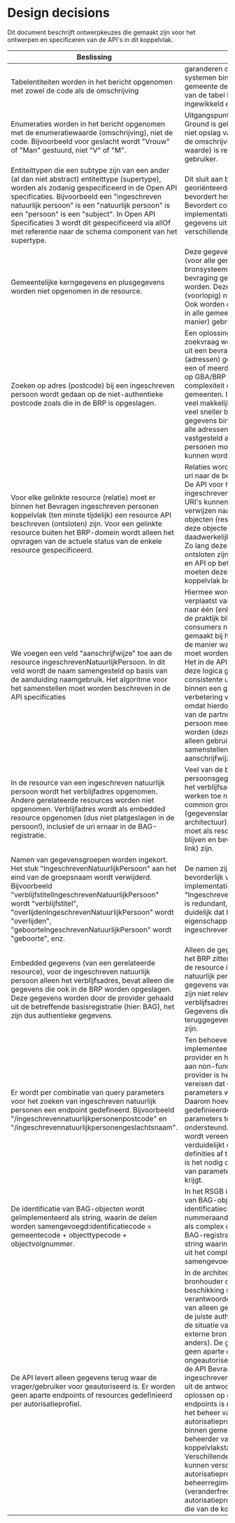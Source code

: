 # Design decisions
Dit document beschrijft ontwerpkeuzes die gemaakt zijn voor het ontwerpen en specificeren van de API's in dit koppelvlak.

Beslissing | Ratio
---------- | -----
Tabelentiteiten worden in het bericht opgenomen met zowel de code als de omschrijving | garanderen dat verschillende systemen binnen en buiten de gemeente dezelfde (toestand) van de tabel kennen is duur, ingewikkeld en foutgevoelig.
Enumeraties worden in het bericht opgenomen met de enumeratiewaarde (omschrijving), niet de code. Bijvoorbeeld voor geslacht wordt "Vrouw" of "Man" gestuurd, niet "V" of "M". | Uitgangspunt binnen Common Ground is gebruik van gegevens, niet opslag van gegevens. Dus de omschrijving (uitgeschreven waarde) is relevant voor de gebruiker.
Entiteittypen die een subtype zijn van een ander (al dan niet abstract) entiteittype (supertype), worden als zodanig gespecificeerd in de Open API specificaties. Bijvoorbeeld een "ingeschreven natuurlijk persoon" is een "natuurlijk persoon" is een "persoon" is een "subject". In Open API Specificaties 3 wordt dit gespecificeerd via allOf met referentie naar de schema component van het supertype. | Dit sluit aan bij een object georiënteerde ontwikkelstijl. Het bevordert hergebruik van code. Bevordert consistentie van implementatie van dezelfde gegevens uit supertypen voor verschillende subtypen.
Gemeentelijke kerngegevens en plusgegevens worden niet opgenomen in de resource. | Deze gegevens zitten niet in een (voor alle gemeenten geldend) bronsysteem dat voor de bevraging geraadpleegd kan worden. Deze gegevens zijn dus (voorlopig) niet raadpleegbaar. Ook worden deze gegevens niet in alle gemeenten (op dezelfde manier) gebruikt.
Zoeken op adres (postcode) bij een ingeschreven persoon wordt gedaan op de niet-authentieke postcode zoals die in de BRP is opgeslagen. | Een oplossing waarbij deze zoekvraag wordt samengesteld uit een bevraging op BAG (adressen) gecombineerd met een of meerdere bevraging(en) op GBA/BRP legt teveel complexiteit en last bij gemeenten. Implementatie is veel makkelijker en response veel sneller bij bevragen op deze gegevens binnen de BRP. Niet alle adressen in BRP zijn vastgesteld authentiek en deze personen moeten ook gevonden kunnen worden.
Voor elke gelinkte resource (relatie) moet er binnen het Bevragen ingeschreven personen koppelvlak (ten minste tijdelijk) een resource API beschreven (ontsloten) zijn. Voor een gelinkte resource buiten het BRP-domein wordt alleen het opvragen van de actuele status van de enkele resource gespecificeerd. | Relaties worden opgenomen als uri naar de betreffende resource. De API voor het opvragen van de ingeschreven persoon moet dus URI's kunnen samenstellen die verwijzen naar de betreffende objecten (resources) en waar deze objecten (resources) ook daadwerkelijk op te vragen zijn. Zo lang deze resources nog niet ontsloten zijn (in een koppelvlak en API op betreffende bron) moeten deze dus binnen dit koppelvlak beschreven worden.
We voegen een veld "aanschrijfwijze" toe aan de resource ingeschrevenNatuurlijkPersoon. In dit veld wordt de naam samengesteld op basis van de aanduiding naamgebruik. Het algoritme voor het samenstellen moet worden beschreven in de API specificaties | Hiermee wordt complexiteit verplaatst van veel consumers naar één (enkele) provider(s). In de praktijk blijken er bij sommige consumers nu fouten te worden gemaakt bij het samenstellen van de manier waarop een persoon moet worden aangeschreven. Het in de API implementeren van deze logica garandeert een consistente uitvoering hiervan binnen een gemeente. Dit is een verbetering voor AVG eisen, omdat hierdoor gegevens zoals van de partner niet meer bij een persoon meegeleverd hoeven te worden (deze werken immers alleen gebruikt voor het samenstellen van de aanschrijfwijze).
In de resource van een ingeschreven natuurlijk persoon wordt het verblijfadres opgenomen. Andere gerelateerde resources worden niet opgenomen. Verblijfadres wordt als embedded resource opgenomen (dus niet platgeslagen in de persoon!), inclusief de uri ernaar in de BAG-registratie. | Veel van de bevragingen op persoonsgegevens hebben ook het verblijfsadres nodig. We werken toe naar linked data en common ground (gegevenslandschap architectuur), dus gerelateerde moet als resource herkenbaar blijven en bevraagbaar (via uri link) zijn.
Namen van gegevensgroepen worden ingekort. Het stuk "IngeschrevenNatuurlijkPersoon" aan het eind van de groepsnaam wordt verwijderd. Bijvoorbeeld "verblijfstitelIngeschrevenNatuurlijkPersoon" wordt "verblijfstitel", "overlijdenIngeschrevenNatuurlijkPersoon" wordt "overlijden", "geboorteIngeschrevenNatuurlijkPersoon" wordt "geboorte", enz. | De namen zijn erg lang. Dit is niet bevorderlijk voor eenvoud van implementatie. Extensie "IngeschrevenNatuurlijkPersoon" is redundant, want het is al duidelijk dat het gaat over eigenschappen van een ingeschreven natuurlijk persoon.
Embedded gegevens (van een gerelateerde resource), voor de ingeschreven natuurlijk persoon alleen het verblijfsadres, bevat alleen die gegevens die ook in de BRP worden opgeslagen. Deze gegevens worden door de provider gehaald uit de betreffende basisregistratie (hier: BAG), het zijn dus authentieke gegevens. | Alleen de gegevens die ook in het BRP zitten zijn relevant voor de resource ingeschreven natuurlijk persoon. Andere gegevens van het BAG-object zijn niet relevant in het verblijfsadres van een persoon. Gegevens die worden teruggegeven moeten authentiek zijn.
Er wordt per combinatie van query parameters voor het zoeken van ingeschreven natuurlijk personen een endpoint gedefineerd. Bijvoorbeeld "/ingeschrevennatuurlijkpersonenpostcode" en "/ingeschrevennatuurlijkpersonengeslachtsnaam". | Ten behoeve van de implementeerbaarheid van de provider en het kunnen voldoen aan non-functionals door de provider is het niet wenselijk te vereisen dat elke combinatie van parameters wordt ondersteund. Daarom hoeven alleen gedefinieerde combinaties van parameters te worden ondersteund. Implementatie wordt vereenvoudigd en verduidelijkt door dit in API definities af te dwingen. Hiervoor is het nodig dat elke combinatie van parameters een eigen pad krijgt.
De identificatie van BAG-objecten wordt geïmplementeerd als string, waarin de delen worden samengevoegd:identificatiecode = gemeentecode + objecttypecode + objectvolgnummer. | In het RSGB is de identificatie van BAG-objecten (bijvoorbeeld identificatiecode van een nummeraanduiding) opgenomen als complex datatype. In de BAG-registratie is dit echter één string waarin de deel-elementen uit het complex datatype zijn samengevoegd. Zie issue [#1](https://github.com/VNG-Realisatie/Bevragingen-ingeschreven-personen/issues/1).
De API levert alleen gegevens terug waar de vrager/gebruiker voor geautoriseerd is. Er worden geen aparte endpoints of resources gedefinieerd per autorisatieprofiel. | In de architectuur is de bronhouder die gegevens ter beschikking stelt verantwoordelijk voor het leveren van alleen gegevens waarvoor de juiste authorisatie bestaat (in de situatie van bevragen bij een externe bron zoals BRK wordt dit anders). De gemeente heeft dus geen aparte component die ongeautoriseerde gegevens van de API Bevragen ingeschrevennatuurlijkpersonen uit de antwoorden filtert. Dit oplossen op niveau van endpoints is niet gewenst omdat het beheer van autorisatieprofielen gebeurt binnen gemeenten, niet bij de beheerder van de koppelvlakstandaard. Verschillende gemeenten kunnen verschillende autorisatieprofielen hebben. Het beheerregime (veranderfrequentie) voor autorisatieprofielen is anders dan die van de koppelvlakstandaard.
